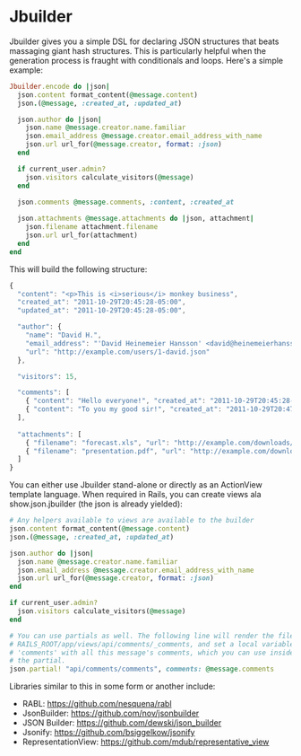Jbuilder
========

Jbuilder gives you a simple DSL for declaring JSON structures that beats massaging giant hash structures. This is particularly helpful when the generation process is fraught with conditionals and loops. Here's a simple example:

``` ruby
Jbuilder.encode do |json|
  json.content format_content(@message.content)
  json.(@message, :created_at, :updated_at)

  json.author do |json|
    json.name @message.creator.name.familiar
    json.email_address @message.creator.email_address_with_name
    json.url url_for(@message.creator, format: :json)
  end

  if current_user.admin?
    json.visitors calculate_visitors(@message)
  end

  json.comments @message.comments, :content, :created_at
  
  json.attachments @message.attachments do |json, attachment|
    json.filename attachment.filename
    json.url url_for(attachment)
  end
end
```

This will build the following structure:

``` javascript
{ 
  "content": "<p>This is <i>serious</i> monkey business",
  "created_at": "2011-10-29T20:45:28-05:00",
  "updated_at": "2011-10-29T20:45:28-05:00",

  "author": {
    "name": "David H.",
    "email_address": "'David Heinemeier Hansson' <david@heinemeierhansson.com>",
    "url": "http://example.com/users/1-david.json"
  },

  "visitors": 15,

  "comments": [
    { "content": "Hello everyone!", "created_at": "2011-10-29T20:45:28-05:00" },
    { "content": "To you my good sir!", "created_at": "2011-10-29T20:47:28-05:00" }
  ],
  
  "attachments": [
    { "filename": "forecast.xls", "url": "http://example.com/downloads/forecast.xls" },
    { "filename": "presentation.pdf", "url": "http://example.com/downloads/presentation.pdf" }
  ]
}
```

You can either use Jbuilder stand-alone or directly as an ActionView template language. When required in Rails, you can create views ala show.json.jbuilder (the json is already yielded):

``` ruby
# Any helpers available to views are available to the builder
json.content format_content(@message.content)
json.(@message, :created_at, :updated_at)

json.author do |json|
  json.name @message.creator.name.familiar
  json.email_address @message.creator.email_address_with_name
  json.url url_for(@message.creator, format: :json)
end

if current_user.admin?
  json.visitors calculate_visitors(@message)
end

# You can use partials as well. The following line will render the file
# RAILS_ROOT/app/views/api/comments/_comments, and set a local variable
# 'comments' with all this message's comments, which you can use inside
# the partial.
json.partial! "api/comments/comments", comments: @message.comments
```

Libraries similar to this in some form or another include:

* RABL: https://github.com/nesquena/rabl
* JsonBuilder: https://github.com/nov/jsonbuilder
* JSON Builder: https://github.com/dewski/json_builder
* Jsonify: https://github.com/bsiggelkow/jsonify
* RepresentationView: https://github.com/mdub/representative_view
